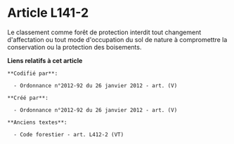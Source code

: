 # Article L141-2

Le classement comme forêt de protection interdit tout changement d'affectation ou tout mode d'occupation du sol de nature à
compromettre la conservation ou la protection des boisements.

**Liens relatifs à cet article**

	**Codifié par**:

	  - Ordonnance n°2012-92 du 26 janvier 2012 - art. (V)

	**Créé par**:

	  - Ordonnance n°2012-92 du 26 janvier 2012 - art. (V)

	**Anciens textes**:

	  - Code forestier - art. L412-2 (VT)
